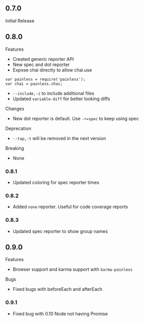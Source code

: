 ## 0.7.0
Initial Release

## 0.8.0
Features
- Created generic reporter API
- New spec and dot reporter
- Expose chai directly to allow chai.use
```
var painless = require('painless');
var chai = painless.chai;
```
- `--include,-i` to include additional files
- Updated `variable-diff` for better looking diffs

Changes
- New dot reporter is default. Use `-r=spec` to keep using spec

Deprecation
- `--tap,-t` will be removed in the next version

Breaking
- None

### 0.8.1
- Updated coloring for spec reporter times

### 0.8.2
- Added `none` reporter. Useful for code coverage reports

### 0.8.3
- Updated spec reporter to show group names

## 0.9.0
Features
- Browser support and karma support with `karma-painless`

Bugs
- Fixed bugs with beforeEach and afterEach

### 0.9.1
- Fixed bug with 0.10 Node not having Promise
